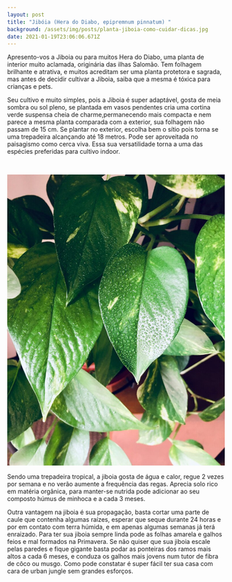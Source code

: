 ```yaml
---
layout: post
title: "Jibóia (Hera do Diabo, epipremnum pinnatum) "
background: /assets/img/posts/planta-jiboia-como-cuidar-dicas.jpg
date: 2021-01-19T23:06:06.671Z
---
```

Apresento-vos a Jiboia ou para muitos Hera do Diabo, uma planta de interior muito aclamada, originária das ilhas Salomão.
Tem folhagem brilhante e atrativa, e muitos acreditam ser uma planta protetora e sagrada, mas antes de decidir cultivar a Jiboia, saiba que a mesma é tóxica para crianças e pets.

Seu cultivo e muito simples, pois a Jiboia é super adaptável, gosta de meia sombra ou sol pleno, se plantada em vasos pendentes cria uma cortina verde suspensa cheia de charme,permanecendo mais compacta e nem parece a mesma planta comparada com a exterior, sua folhagem não passam de 15 cm. Se plantar no exterior, escolha bem o sítio pois torna se uma trepadeira alcançando até 18 metros. Pode ser aproveitada no paisagismo como cerca viva. Essa sua versatilidade torna a uma das espécies preferidas para cultivo indoor.

![]()

![](/assets/img/posts/rsz_sandra-martins-y33thhredag-unsplash.jpg)

Sendo uma trepadeira tropical, a jiboia gosta de água e calor, regue 2 vezes por semana e no verão aumente a frequência das regas. Aprecia solo rico em matéria orgânica, para manter-se nutrida pode adicionar ao seu composto húmus de minhoca e a cada 3 meses.

Outra vantagem na jiboia é sua propagação, basta cortar uma parte de caule que contenha algumas raízes, esperar que seque durante 24 horas e por em contato com terra húmida, e em apenas algumas semanas já terá enraizado. Para ter sua jiboia sempre linda pode as folhas amarela e galhos feios e mal formados na Primavera.
Se não quiser que sua jiboia escale pelas paredes e fique gigante basta podar as ponteiras dos ramos mais altos a cada 6 meses, e conduza os galhos mais jovens num tutor de fibra de côco ou musgo.
Como pode constatar é super fácil ter sua casa com cara de urban jungle sem grandes esforços.

![]()

![]()

